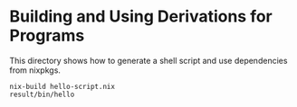 # Building and Using Derivations for Programs

This directory shows how to generate a shell script
and use dependencies from nixpkgs.

```shell
nix-build hello-script.nix
result/bin/hello
```
